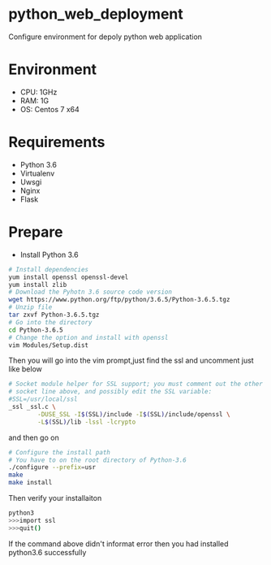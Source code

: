 # python_web_deployment
Configure environment for depoly python web application

# Environment
* CPU: 1GHz
* RAM: 1G
* OS:  Centos 7 x64
# Requirements
* Python 3.6
* Virtualenv
* Uwsgi
* Nginx
* Flask
# Prepare
* Install Python 3.6
```bash
# Install dependencies
yum install openssl openssl-devel
yum install zlib
# Download the Pyhotn 3.6 source code version
wget https://www.python.org/ftp/python/3.6.5/Python-3.6.5.tgz
# Unzip file
tar zxvf Python-3.6.5.tgz
# Go into the directory
cd Python-3.6.5
# Change the option and install with openssl
vim Modules/Setup.dist
```
Then you will go into the vim prompt,just find the ssl and uncomment just like below
```bash
# Socket module helper for SSL support; you must comment out the other
# socket line above, and possibly edit the SSL variable:
#SSL=/usr/local/ssl
_ssl _ssl.c \
        -DUSE_SSL -I$(SSL)/include -I$(SSL)/include/openssl \
        -L$(SSL)/lib -lssl -lcrypto
```
and then go on
```bash
# Configure the install path
# You have to on the root directory of Python-3.6
./configure --prefix=usr
make
make install
```
Then verify your installaiton
```bash
python3
>>>import ssl
>>>quit()
```
If the command above didn't informat error then you had installed python3.6 successfully
